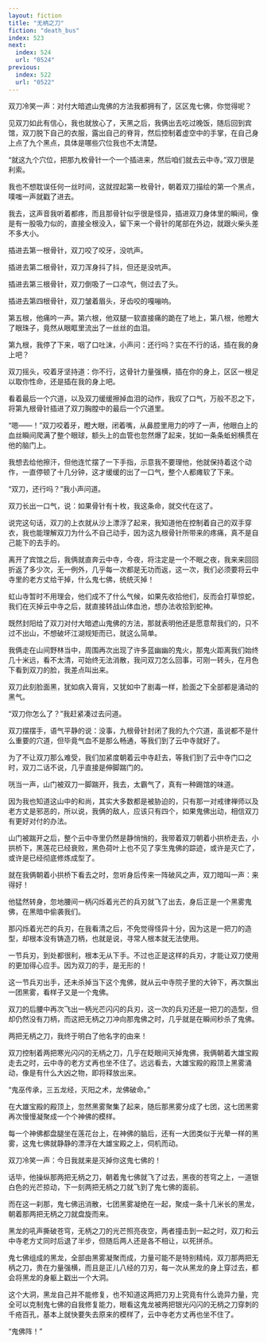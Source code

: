```yaml
---
layout: fiction
title: "无柄之刀"
fiction: "death_bus"
index: 523
next:
  index: 524
  url: "0524"
previous:
  index: 522
  url: "0522"
---
```

双刀冷笑一声：对付大暗遮山鬼佛的方法我都拥有了，区区鬼七佛，你觉得呢？

见双刀如此有信心，我也就放心了，天黑之后，我俩出去吃过晚饭，随后回到宾馆，双刀脱下自己的衣服，露出自己的脊背，然后控制着虚空中的手掌，在自己身上点了九个黑点，具体是哪些穴位我也不太清楚。

“就这九个穴位，把那九枚骨针一个一个插进来，然后咱们就去云中寺。”双刀很是利索。

我也不想耽误任何一丝时间，这就捏起第一枚骨针，朝着双刀描绘的第一个黑点，噗嗤一声就戳了进去。

我去，这声音我听着都疼，而且那骨针似乎很是怪异，插进双刀身体里的瞬间，像是有一股吸力似的，直接全根没入，留下来一个骨针的尾部在外边，就跟火柴头差不多大小。

插进去第一根骨针，双刀咬了咬牙，没吭声。

插进去第二根骨针，双刀浑身抖了抖，但还是没吭声。

插进去第三根骨针，双刀倒吸了一口凉气，侧过去了头。

插进去第四根骨针，双刀皱着眉头，牙齿咬的嘎嘣响。

第五根，他痛吟一声。第六根，他双腿一软直接痛的跪在了地上，第八根，他瞪大了眼珠子，竟然从眼眶里流出了一丝丝的血泪。

第九根，我停了下来，咽了口吐沫，小声问：还行吗？实在不行的话，插在我的身上吧？

双刀摇头，咬着牙坚持道：你不行，这骨针力量强横，插在你的身上，区区一根足以取你性命，还是插在我的身上吧。

看着最后一个穴道，以及双刀缓缓擦掉血泪的动作，我叹了口气，万般不忍之下，将第九根骨针插进了双刀胸膛中的最后一个穴道里。

“嗯――！”双刀咬着牙，瞪大眼，闭着嘴，从鼻腔里用力的哼了一声，他眼白上的血丝瞬间爬满了整个眼球，额头上的血管也忽然爆了起来，犹如一条条蚯蚓横贯在他的脑门上。

我想去给他擦汗，但他连忙摆了一下手指，示意我不要理他，他就保持着这个动作，一直停顿了十几分钟，这才缓缓的出了一口气，整个人都瘫软了下来。

“双刀，还行吗？”我小声问道。

双刀长出一口气，说：如果骨针有十枚，我这条命，就交代在这了。

说完这句话，双刀的上衣就从沙上漂浮了起来，我知道他在控制着自己的双手穿衣，我也能理解双刀为什么不自己动手，因为这九根骨针所带来的疼痛，真不是自己能下的去手的。

离开了宾馆之后，我俩就直奔云中寺，今夜，将注定是一个不眠之夜，我来来回回折返了多少次，无一例外，几乎每一次都是无功而返，这一次，我们必须要将云中寺里的老方丈给干掉，什么鬼七佛，统统灭掉！

虹山寺暂时不用理会，他们成不了什么气候，如果先收拾他们，反而会打草惊蛇，我们在灭掉云中寺之后，就直接转战山体血池，想办法收拾到蛇神。

既然封阳给了双刀对付大暗遮山鬼佛的方法，那就表明他还是愿意帮我们的，只不过不出山，不想破坏江湖规矩而已，就这么简单。

我俩走在山间野林当中，周围再次出现了许多蓝幽幽的鬼火，那鬼火距离我们始终几十米远，看不太清，可始终无法消散，我问双刀怎么回事，可刚一转头，在月色下看到双刀的脸，我差点叫出来。

双刀此刻脸面黑，犹如病入膏肓，又犹如中了剧毒一样，脸面之下全部都是涌动的黑气。

“双刀你怎么了？”我赶紧凑过去问道。

双刀摆摆手，语气平静的说：没事，九根骨针封闭了我的九个穴道，虽说都不是什么重要的穴道，但毕竟气血不是那么畅通，等我们到了云中寺就好了。

为了不让双刀那么难受，我们加紧度朝着云中寺赶去，等我们到了云中寺门口之时，双刀二话不说，几乎直接是伸脚踹门的。

咣当一声，山门被双刀一脚踹开，我去，太霸气了，真有一种踢馆的味道。

因为我也知道这山中的和尚，其实大多数都是被胁迫的，只有那一对戒律禅师以及老方丈是邪恶的，所以说，我俩的敌人，应该只有四个，如果鬼佛出动，相信双刀有更好对付的办法。

山门被踹开之后，整个云中寺里仍然是静悄悄的，我带着双刀朝着小拱桥走去，小拱桥下，黑莲花已经衰败，黑色荷叶上也不见了孪生鬼佛的踪迹，或许是灭亡了，或许是已经彻底修炼成型了。

就在我俩朝着小拱桥下看去之时，忽听身后传来一阵破风之声，双刀暗叫一声：来得好！

他猛然转身，忽地腰间一柄闪烁着光芒的兵刃就飞了出去，身后正是一个黑雾鬼佛，在黑暗中偷袭我们。

那闪烁着光芒的兵刃，在我看清之后，不免觉得怪异十分，因为这是一把刀的造型，却根本没有铸造刀柄，也就是说，寻常人根本就无法使用。

一节兵刃，到处都很利，根本无从下手。不过也正是这样的兵刃，才能让双刀使用的更加得心应手。因为双刀的手，是无形的！

这一节兵刃出手，还未杀掉当下这个鬼佛，就从云中寺院子里的大钟下，再次飘出一团黑雾，看样子又是一个鬼佛。

双刀的后腰中再次飞出一柄光芒闪闪的兵刃，这一次的兵刃还是一把刀的造型，但却仍然没有刀柄，而这把无柄之刀冲向那鬼佛之时，几乎就是在瞬间秒杀了鬼佛。

两把无柄之刀，我终于明白了他名字的由来！

双刀控制着两把寒光闪闪的无柄之刀，几乎在眨眼间灭掉鬼佛，我俩朝着大雄宝殿走去之时，云中寺的老方丈再也坐不住了。远远看去，大雄宝殿的殿顶上黑雾涌动，像是有什么大凶之物，即将释放出来。

“鬼巫传承，三五龙经，灭阳之术，龙佛破命。”

在大雄宝殿的殿顶上，忽然黑雾聚集了起来，随后那黑雾分成了七团，这七团黑雾再次慢慢凝聚成一个个神佛的模样。

每一个神佛都盘腿坐在莲花台上，在神佛的脑后，还有一大团类似于光晕一样的黑雾，这鬼七佛就静静的漂浮在大雄宝殿之上，伺机而动。

双刀冷笑一声：今日我就来是灭掉你这鬼七佛的！

话毕，他操纵那两把无柄之刀，朝着鬼七佛就飞了过去，黑夜的苍穹之上，一道银白色的光芒掠动，下一刻两把无柄之刀就飞到了鬼七佛的面前。

而在这一刹那，鬼七佛迅消散，七团黑雾凝绝在一起，聚成一条十几米长的黑龙，朝着那两把无柄之刀就盘旋而来。

黑龙的吼声撕破苍穹，无柄之刀的光芒照亮夜空，两者撞击到一起之时，双刀和云中寺老方丈同时后退了半步，但随后两人还是各不相让，以死拼杀。

鬼七佛组成的黑龙，全部由黑雾凝聚而成，力量可能不是特别精纯，双刀那两把无柄之刀，贵在力量强横，而且是正儿八经的刀刃，每一次从黑龙的身上穿过去，都会将黑龙的身躯上戳出一个大洞。

这个大洞，黑龙自己并不能修复，也不知道这两把刀刃上究竟有什么诡异力量，完全可以克制鬼七佛的自我修复能力，眼看这鬼龙被两把银光闪闪的无柄之刀穿刺的千疮百孔，基本上就快要失去原来的模样了，云中寺老方丈再也坐不住了。

“鬼佛阵！”